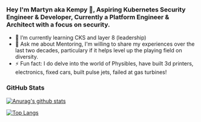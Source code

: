 ### Hey I'm Martyn aka Kempy 👋, Aspiring Kubernetes Security Engineer & Developer, Currently a Platform Engineer & Architect with a focus on security.

- 🌱 I’m currently learning CKS and layer 8 (leadership)
- 💬 Ask me about Mentoring, I'm willing to share my experiences over the last two decades, particulary if it helps level up the playing field on diversity. <!-- (On face value I may appear in the dominant quadrant, however under the hood I come from a disadvantaged and academically dysfunctional background #selfmade). -->
- ⚡ Fun fact: I do delve into the world of Physibles, have built 3d printers, electronics, fixed cars, built pulse jets, failed at gas turbines!

### GitHub Stats

[![Anurag's github stats](https://github-readme-stats.vercel.app/api?username=kempy007&count_private=true&show_icons=true)](https://github.com/anuraghazra/github-readme-stats)

[![Top Langs](https://github-readme-stats.vercel.app/api/top-langs/?username=kempy007&hide=html&layout=compact)](https://github.com/anuraghazra/github-readme-stats)
